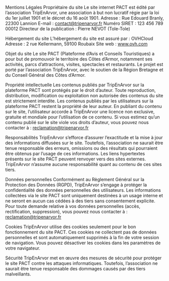 Mentions Légales
Propriétaire du site
Le site internet PACT est édité par l’association TripEnArvor, une association à but non lucratif régie par la loi du 1er juillet 1901 et le décret du 16 août 1901.
Adresse : Rue Edouard Branly, 22300 Lannion
E-mail : contact@tripenarvor.fr
Numéro SIRET : 123 456 789 00012
Directeur de la publication : Pierre NEVOT (Tole-Tole)

Hébergement du site
L’hébergement du site est assuré par :
OVHCloud
Adresse : 2 rue Kellermann, 59100 Roubaix
Site web : www.ovh.com

Objet du site
Le site PACT (Plateforme d’Avis et Conseils Touristiques) a pour but de promouvoir le territoire des Côtes d’Armor, notamment ses activités, parcs d’attractions, visites, spectacles et restaurants. Le projet est porté par l’association TripEnArvor, avec le soutien de la Région Bretagne et du Conseil Général des Côtes d’Armor.

Propriété intellectuelle
Les contenus publiés par TripEnArvor sur la plateforme PACT sont protégés par le droit d’auteur. Toute reproduction, distribution, modification ou exploitation non autorisée des contenus du site est strictement interdite. Les contenus publiés par les utilisateurs sur la plateforme PACT restent la propriété de leur auteur. En publiant du contenu sur le site, l’utilisateur accorde à TripEnArvor une licence non exclusive, gratuite et mondiale pour l’utilisation de ce contenu. Si vous estimez qu’un contenu publié sur le site viole vos droits d’auteur, vous pouvez nous contacter à : reclamation@tripenarvor.fr

Responsabilités
TripEnArvor s’efforce d’assurer l’exactitude et la mise à jour des informations diffusées sur le site. Toutefois, l’association ne saurait être tenue responsable des erreurs, omissions ou des résultats qui pourraient être obtenus par l’usage de ces informations. Les liens hypertextes présents sur le site PACT peuvent renvoyer vers des sites externes. TripEnArvor n’assume aucune responsabilité quant au contenu de ces sites tiers.

Données personnelles
Conformément au Règlement Général sur la Protection des Données (RGPD), TripEnArvor s’engage à protéger la confidentialité des données personnelles des utilisateurs. Les informations collectées via le site PACT sont uniquement destinées à un usage interne et ne seront en aucun cas cédées à des tiers sans consentement explicite. Pour toute demande relative à vos données personnelles (accès, rectification, suppression), vous pouvez nous contacter à : reclamation@tripenarvor.fr

Cookies
TripEnArvor utilise des cookies seulement pour le bon fonctionnement du site PACT. Ces cookies ne collectent pas de données personnelles et sont automatiquement supprimés à la fin de votre session de navigation. Vous pouvez désactiver les cookies dans les paramètres de votre navigateur.

Sécurité
TripEnArvor met en œuvre des mesures de sécurité pour protéger le site PACT contre les attaques informatiques. Toutefois, l’association ne saurait être tenue responsable des dommages causés par des tiers malveillants.